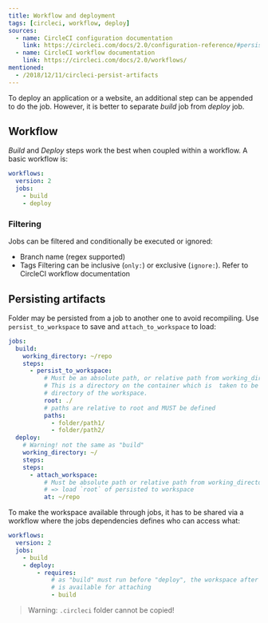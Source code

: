 ```yaml
---
title: Workflow and deployment
tags: [circleci, workflow, deploy]
sources:
  - name: CircleCI configuration documentation 
    link: https://circleci.com/docs/2.0/configuration-reference/#persist_to_workspace
  - name: CircleCI workflow documentation 
    link: https://circleci.com/docs/2.0/workflows/
mentioned:
  - /2018/12/11/circleci-persist-artifacts
---
```


To deploy an application or a website, an additional step can be appended to do
the job. However, it is better to separate _build_ job from _deploy_ job.

## Workflow

_Build_ and _Deploy_ steps work the best when coupled within a workflow. A basic
workflow is:

```yaml
workflows:
  version: 2
  jobs:
    - build
    - deploy
```

### Filtering

Jobs can be filtered and conditionally be executed or ignored:
- Branch name (regex supported)
- Tags
Filtering can be inclusive (`only:`) or exclusive (`ignore:`). Refer to CircleCI
workflow documentation

## Persisting artifacts

Folder may be persisted from a job to another one to avoid recompiling. Use 
`persist_to_workspace` to save and `attach_to_workspace` to load:

```yaml
jobs:
  build:
    working_directory: ~/repo
    steps:
      - persist_to_workspace:
          # Must be an absolute path, or relative path from working_directory.
          # This is a directory on the container which is  taken to be the root 
          # directory of the workspace.
          root: ./
          # paths are relative to root and MUST be defined
          paths:
            - folder/path1/
            - folder/path2/
  deploy:
    # Warning! not the same as "build"
    working_directory: ~/
    steps:
    steps:
      - attach_workspace:
          # Must be absolute path or relative path from working_directory
          # => load `root` of persisted to workspace
          at: ~/repo
```

To make the workspace available through jobs, it has to be shared via a workflow
where the jobs dependencies defines who can access what:
```yaml
workflows:
  version: 2
  jobs:
    - build
    - deploy:
        - requires:
            # as "build" must run before "deploy", the workspace after "build"
            # is available for attaching
            - build 
```

> Warning: `.circleci` folder cannot be copied!